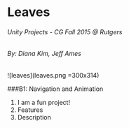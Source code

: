 # Leaves
###### Unity Projects - CG Fall 2015 @ Rutgers
###### By: *Diana Kim, Jeff Ames*
<!-- Check out our website: [Group Name Website](https://www.groupname.com "Group name website") -->

![leaves](leaves.png =300x314)

###B1: Navigation and Animation
1. I am a fun project!
2. Features
3. Description

<!--
###B2: Inverse Kinematics
1. I am a hard project!
2. Features
3. Description

###B3: Behavior Trees
1. I am a cool project!
2. Features
3. Description

###B4: Interactive Narrative Game
1. I am a real project!
2. Features
3. Description
-->
